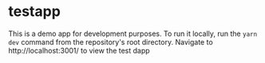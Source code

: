 # testapp

This is a demo app for development purposes. To run it locally, run the `yarn dev` command from the repository's root directory.
Navigate to http://localhost:3001/ to view the test dapp
